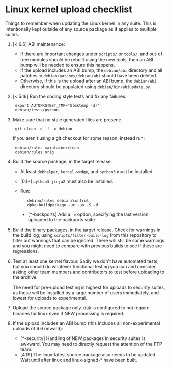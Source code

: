 # Linux kernel upload checklist

Things to remember when updating the Linux kernel in any suite.  This
is intentionally kept outside of any source package as it applies to
multiple suites.

1. [< 6.6] ABI maintenance:
   * If there are important changes under `scripts/` or `tools/`, and
     out-of-tree modules should be rebuilt using the new tools, then
     an ABI bump will be needed to ensure this happens.
   * If the upload includes an ABI bump, the `debian/abi` directory
     and all patches in `debian/patches/debian/abi` should have been
     deleted.
   * Otherwise, if this is the upload after an ABI bump, the
     `debian/abi` directory should be populated using
     `debian/bin/abiupdate.py`.

1. [< 5.16] Run the coding style tests and fix any failures:

        export AUTOPKGTEST_TMP="$(mktemp -d)"
        debian/tests/python

1. Make sure that no stale generated files are present:

        git clean -d -f -x debian

   If you aren't using a git checkout for some reason, instead run:

        debian/rules maintainerclean
        debian/rules orig

1. Build the source package, in the target release:
   * At least `debhelper`, `kernel-wedge`, and `python3` must be
     installed.
   * [6.1+] `python3-jinja2` must also be installed.
   * Run:

            debian/rules debian/control
            dpkg-buildpackage -uc -us -S -d

     - [*-backports] Add a `-v` option, specifying the last version
       uploaded to the backports suite.

1. Build the binary packages, in the target release.  Check for
   warnings in the build log, using `scripts/filter-build-log` from
   this repository to filter out warnings that can be ignored.  There
   will still be some warnings and you might need to compare with
   previous builds to see if these are regressions.

1. Test at least one kernel flavour.  Sadly we don't have automated
   tests, but you should do whatever functional testing you can and
   consider asking other team members and contributors to test
   before uploading to the archive.

   The need for pre-upload testing is highest for uploads to security
   suites, as these will be installed by a large number of users
   immediately, and lowest for uploads to experimental.

1. Upload the source package only.  dak is configured to not require
   binaries for linux even if NEW processing is required.

1. If the upload includes an ABI bump (this includes all
   non-experimental uploads of 6.6 onward):
   * [*-security] Handling of NEW packages in security suites
     is awkward.  You may need to directly request the attention of
     the FTP team.
   * [4.19] The linux-latest source package also needs to be updated.
     Wait until after linux and linux-signed-* have been built.
